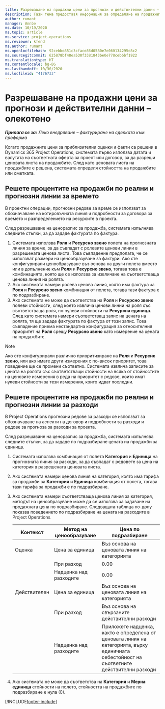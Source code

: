 ```yaml
---
title: Разрешаване на продажни цени за прогнози и действителни данни – олекотено
description: Тази тема предоставя информация за определяне на продажните цени по прогнози и факти.
author: rumant
manager: Annbe
ms.date: 10/19/2020
ms.topic: article
ms.service: project-operations
ms.reviewer: kfend
ms.author: rumant
ms.openlocfilehash: 92cebbe851c3cface86d0580e7e060134295e8c2
ms.sourcegitcommit: 625878bf48ea530f3381843be0e778cebbbf1922
ms.translationtype: HT
ms.contentlocale: bg-BG
ms.lasthandoff: 10/30/2020
ms.locfileid: "4176733"
---
```

# <a name="resolve-sales-prices-for-estimates-and-actuals---lite"></a>Разрешаване на продажни цени за прогнози и действителни данни – олекотено

_**Прилага се за:** Леко внедряване – фактуриране на сделката към проформа_

Когато продажните цени за приблизителни оценки и факти са решени в Dynamics 365 Project Operations, системата първо използва датата и валутата на съответната оферта за проект или договор, за да разреши ценовата листа на продажбите. След като ценовата листа на продажбите е решена, системата определя стойността на продажбите или сметката.

## <a name="resolve-sales-rates-on-actual-and-estimate-lines-for-time"></a>Решете процентите на продажби по реални и прогнозни линии за времето

В проектни операции, прогнозни редове за време се използват за обозначаване на котировъчната линия и подробности за договора за времето и разпределението на ресурсите в проекта.

След разрешаване на ценоразпис за продажба, системата изпълнява следните стъпки, за да зададе фактурата по фактура.

1. Системата използва **Роля** и **Ресурсно звено** полета на прогнозната линия за време, за да съвпадат с ролевите ценови линии в разрешената ценова листа. Това съвпадение предполага, че се използват размери на ценообразуване за фактури. Ако сте конфигурирали ценообразуване въз основа на други полета вместо или в допълнение към **Роля** и **Ресурсно звено**, тогава това е комбинацията, която ще се използва за извличане на съответстваща ценова линия на ролята.
2. Ако системата намери ролева ценова линия, която има фактура за **Роля** и **Ресурсно звено** комбинация от полета, тогава тази фактура е по подразбиране.
3. Ако системата не може да съответства на **Роля** и **Ресурсно звено** полеви стойности, след което извлича ценови линии на роля със съответстваща роля, но нулеви стойности на **Ресурсна единица**. След като системата намери съответстващ запис на цената на ролята, тя ще зададе фактурата по фактура от този запис. Това съвпадение приема нестандартна конфигурация за относителния приоритет на **Роля** срещу **Ресурсно звено** като измерение на цената на продажбите.

> [!NOTE]
> Ако сте конфигурирали различно приоритизиране на **Роля** и **Ресурсно звено**, или ако имате други измерения с по-висок приоритет, това поведение ще се промени съответно. Системата извлича записите за цената на ролята със съответстващи стойности на всяка от стойностите на ценовите измерения в реда на приоритет с редове, които имат нулеви стойности за тези измерения, които идват последни.

## <a name="resolve-sales-rates-on-actual-and-estimate-lines-for-expense"></a>Решете процентите на продажби по реални и прогнозни линии за разходи

В Project Operations прогнозни редове за разходи се използват за обозначаване на аспекти на договор и подробности за разходи и редове за прогноза за разходи за проекта.

След разрешаване на ценоразпис за продажба, системата изпълнява следните стъпки, за да зададе по подразбиране цената на продажби за единица.

1. Системата използва комбинация от полета **Категория** и **Единица** на прогнозната линия за разходи, за да съвпадат с редовете за цена на категория в разрешената ценовата листа.
2. Ако системата намери ценова линия на категория, която има тарифа за продажби за **Категория** и **Единица** комбинация от полета, тогава тази тарифа за продажби е по подразбиране.
3. Ако системата намери съответстваща ценова линия за категория, методът на ценообразуване може да се използва за задаване на продажната цена по подразбиране. Следващата таблица по-долу показва поведението по подразбиране на цената на разходите в Project Operations.

    | Контекст | Метод на ценообразуване | Цена по подразбиране |
    | --- | --- | --- |
    | Оценка | Цена за единица | Въз основа на ценовата линия на категорията |
    | &nbsp; | При разход | 0.00 |
    | &nbsp; | Надценка над разходите | 0.00 |
    | Действителен | Цена за единица | Въз основа на ценовата линия на категорията |
    | &nbsp; | При разход | Въз основа на свързаните действителни разходи |
    | &nbsp; | Надценка над разходите | Приложете надценка, както е определена от ценовата линия на категорията, върху единичната себестойност на съответните действителни разходи |

4. Ако системата не може да съответства на **Категория** и **Мерна единица** стойности на полето, стойността на продажбите по подразбиране е нула (0).


[!INCLUDE[footer-include](../../includes/footer-banner.md)]